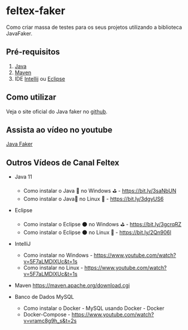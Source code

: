 # feltex-faker

 Como criar massa de testes para os seus projetos utilizando a biblioteca JavaFaker.


## Pré-requisitos


1. [Java](https://youtu.be/_NCt_82M0MA)
1. [Maven](https://youtu.be/P29usdprI-E)
1. IDE [Intellij](https://youtu.be/Wsm3lbY8_bI) ou [Eclipse](https://youtu.be/veXmZJdyouQ)

## Como utilizar

  Veja o site oficial do Java faker no [github](https://github.com/DiUS/java-faker).


## Assista ao vídeo no youtube


[Java Faker](https://www.youtube.com/watch?v=teVyz17rVX4&feature=youtu.be)


## Outros Vídeos de Canal Feltex

- Java 11
    - Como instalar o Java 🍵 no Windows ⛳ - https://bit.ly/3saNbUN
    - Como instalar o Java🍵 no Linux 🐧 - https://bit.ly/3dgyUS6

- Eclipse
    - Como instalar o Eclipse 🌑 no Windows ⛳ - https://bit.ly/3gcrqRZ
    - Como instalar o Eclipse 🌑 no Linux 🐧 - https://bit.ly/2Qn906l

- IntelliJ
    - Como instalar no Windows -  https://www.youtube.com/watch?v=5F7aLMDlXUc&t=1s
    - Como instalar no Linux - https://www.youtube.com/watch?v=5F7aLMDlXUc&t=1s

- Maven
  https://maven.apache.org/download.cgi

- Banco de Dados MySQL
    - Como instalar o Docker - MySQL usando Docker -  Docker
    - Docker-Compose - https://www.youtube.com/watch?v=vramc8g9h_s&t=2s

